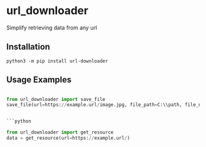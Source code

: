 # url_downloader
Simplify retrieving data from any url

## Installation
`python3 -m pip install url-downloader`

## Usage Examples

```python

from url_downloader import save_file
save_file(url=https://example.url/image.jpg, file_path=C:\\path, file_name=name.jpg)


```python

from url_downloader import get_resource
data = get_resource(url=https://example.url/)

